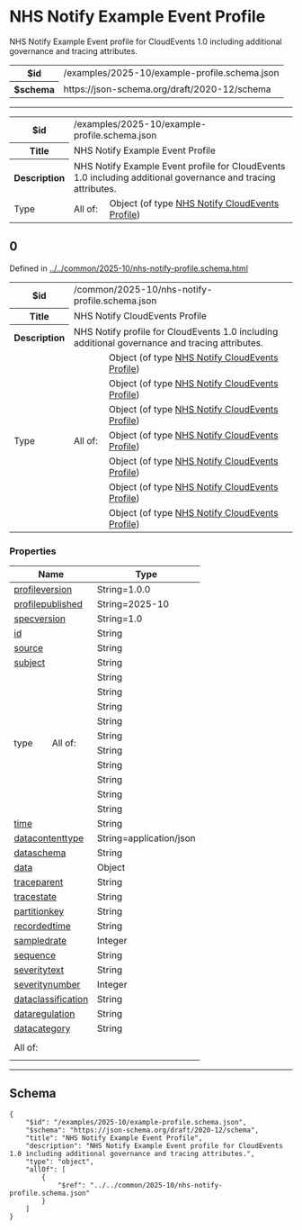 

# NHS Notify Example Event Profile

<p>NHS Notify Example Event profile for CloudEvents 1.0 including additional governance and tracing attributes.</p>

<table>
<tbody>
<tr><th>$id</th><td>/examples/2025-10/example-profile.schema.json</td></tr>
<tr><th>$schema</th><td>https://json-schema.org/draft/2020-12/schema</td></tr>
</tbody>
</table>




<hr />




<table class="jssd-property-table">
  <tbody>
    <tr>
      <th>$id</th>
      <td colspan="2">/examples/2025-10/example-profile.schema.json</td>
    </tr>
    <tr>
      <th>Title</th>
      <td colspan="2">NHS Notify Example Event Profile</td>
    </tr>
    <tr>
      <th>Description</th>
      <td colspan="2">NHS Notify Example Event profile for CloudEvents 1.0 including additional governance and tracing attributes.</td>
    </tr>
    <tr><tr><td rowspan="1">Type</td><td rowspan="1">All of:</td><td>Object (of type <a href="../../common/2025-10/nhs-notify-profile.schema.html">NHS Notify CloudEvents Profile</a>)</td></tr></tr>
    
  </tbody>
</table>



## 0

  <p>Defined in <a href="../../common/2025-10/nhs-notify-profile.schema.html">../../common/2025-10/nhs-notify-profile.schema.html</a></p>

<table class="jssd-property-table">
  <tbody>
    <tr>
      <th>$id</th>
      <td colspan="2">/common/2025-10/nhs-notify-profile.schema.json</td>
    </tr>
    <tr>
      <th>Title</th>
      <td colspan="2">NHS Notify CloudEvents Profile</td>
    </tr>
    <tr>
      <th>Description</th>
      <td colspan="2">NHS Notify profile for CloudEvents 1.0 including additional governance and tracing attributes.</td>
    </tr>
    <tr><tr><td rowspan="7">Type</td><td rowspan="7">All of:</td><td>Object (of type <a href="../../common/2025-10/nhs-notify-profile.schema.html">NHS Notify CloudEvents Profile</a>)</td></tr><tr><td>Object (of type <a href="../../common/2025-10/nhs-notify-profile.schema.html">NHS Notify CloudEvents Profile</a>)</td></tr><tr><td>Object (of type <a href="../../common/2025-10/nhs-notify-profile.schema.html">NHS Notify CloudEvents Profile</a>)</td></tr><tr><td>Object (of type <a href="../../common/2025-10/nhs-notify-profile.schema.html">NHS Notify CloudEvents Profile</a>)</td></tr><tr><td>Object (of type <a href="../../common/2025-10/nhs-notify-profile.schema.html">NHS Notify CloudEvents Profile</a>)</td></tr><tr><td>Object (of type <a href="../../common/2025-10/nhs-notify-profile.schema.html">NHS Notify CloudEvents Profile</a>)</td></tr><tr><td>Object (of type <a href="../../common/2025-10/nhs-notify-profile.schema.html">NHS Notify CloudEvents Profile</a>)</td></tr></tr>
    
  </tbody>
</table>

### Properties
  <table class="jssd-properties-table"><thead><tr><th colspan="2">Name</th><th>Type</th></tr></thead><tbody><tr><td colspan="2"><a href="#profileversion">profileversion</a></td><td>String=1.0.0</td></tr><tr><td colspan="2"><a href="#profilepublished">profilepublished</a></td><td>String=2025-10</td></tr><tr><td colspan="2"><a href="#specversion">specversion</a></td><td>String=1.0</td></tr><tr><td colspan="2"><a href="#id">id</a></td><td>String</td></tr><tr><td colspan="2"><a href="#source">source</a></td><td>String</td></tr><tr><td colspan="2"><a href="#subject">subject</a></td><td>String</td></tr><tr><td rowspan="10">type</td><td rowspan="10">All of:</td><td>String</td></tr><tr><td>String</td></tr><tr><td>String</td></tr><tr><td>String</td></tr><tr><td>String</td></tr><tr><td>String</td></tr><tr><td>String</td></tr><tr><td>String</td></tr><tr><td>String</td></tr><tr><td>String</td></tr><tr><td colspan="2"><a href="#time">time</a></td><td>String</td></tr><tr><td colspan="2"><a href="#datacontenttype">datacontenttype</a></td><td>String=application/json</td></tr><tr><td colspan="2"><a href="#dataschema">dataschema</a></td><td>String</td></tr><tr><td colspan="2"><a href="#data">data</a></td><td>Object</td></tr><tr><td colspan="2"><a href="#traceparent">traceparent</a></td><td>String</td></tr><tr><td colspan="2"><a href="#tracestate">tracestate</a></td><td>String</td></tr><tr><td colspan="2"><a href="#partitionkey">partitionkey</a></td><td>String</td></tr><tr><td colspan="2"><a href="#recordedtime">recordedtime</a></td><td>String</td></tr><tr><td colspan="2"><a href="#sampledrate">sampledrate</a></td><td>Integer</td></tr><tr><td colspan="2"><a href="#sequence">sequence</a></td><td>String</td></tr><tr><td colspan="2"><a href="#severitytext">severitytext</a></td><td>String</td></tr><tr><td colspan="2"><a href="#severitynumber">severitynumber</a></td><td>Integer</td></tr><tr><td colspan="2"><a href="#dataclassification">dataclassification</a></td><td>String</td></tr><tr><td colspan="2"><a href="#dataregulation">dataregulation</a></td><td>String</td></tr><tr><td colspan="2"><a href="#datacategory">datacategory</a></td><td>String</td></tr><tr><td colspan="2" rowspan="7">All of:</td><td></td></tr><tr><td></td></tr><tr><td></td></tr><tr><td></td></tr><tr><td></td></tr><tr><td></td></tr><tr><td></td></tr></tbody></table>









<hr />

## Schema
```
{
    "$id": "/examples/2025-10/example-profile.schema.json",
    "$schema": "https://json-schema.org/draft/2020-12/schema",
    "title": "NHS Notify Example Event Profile",
    "description": "NHS Notify Example Event profile for CloudEvents 1.0 including additional governance and tracing attributes.",
    "type": "object",
    "allOf": [
        {
            "$ref": "../../common/2025-10/nhs-notify-profile.schema.json"
        }
    ]
}
```


